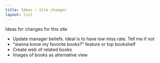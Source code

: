 ```yaml
---
title: Ideas — Site changes
layout: list
---
```


Ideas for changes for this site

- Update manager beliefs. Ideal is to have low miss rate. Tell me if not
- "wanna know my favorite books?" feature or top bookshelf
- Create web of related books
- Images of books as alternative view